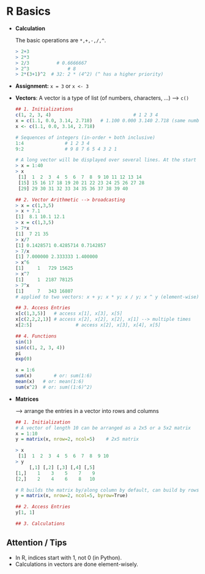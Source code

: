 # R Basics

- **Calculation**

  The basic operations are `*,+,-,/,^`.

  ```R
  > 2+3
  > 2*3
  > 2/3    		 # 0.6666667
  > 2^3		 		 # 8
  > 2*(3+1)^2  # 32: 2 * (4^2) (^ has a higher priority)
  ```

- **Assignment:** `x = 3` or `x <- 3`

- **Vectors**: A vector is a type of list (of numbers, characters, ...) --> `c()`

  ```R
  ## 1. Initializations
  c(1, 2, 3, 4)   							 # 1 2 3 4
  x = c(1.1, 0.0, 3.14, 2.718)   # 1.100 0.000 3.140 2.718 (same number of digits)
  x <- c(1.1, 0.0, 3.14, 2.718) 
  
  # Sequences of integers (in-order + both inclusive)
  1:4				# 1 2 3 4 
  9:2				# 9 8 7 6 5 4 3 2 1
  
  # A long vector will be displayed over several lines. At the start of each line in brackets is the index of the first entry on that line.
  > x = 1:40
  > x
   [1]  1  2  3  4  5  6  7  8  9 10 11 12 13 14 
   [15] 15 16 17 18 19 20 21 22 23 24 25 26 27 28 
   [29] 29 30 31 32 33 34 35 36 37 38 39 40
  
  ## 2. Vector Arithmetic --> broadcasting
  > x = c(1,3,5)
  > x + 7.1
  [1]  8.1 10.1 12.1
  > x = c(1,3,5)
  > 7*x
  [1]  7 21 35
  > x/7
  [1] 0.1428571 0.4285714 0.7142857
  > 7/x
  [1] 7.000000 2.333333 1.400000
  > x^6
  [1]     1   729 15625
  > x^7
  [1]     1  2187 78125
  > 7^x
  [1]     7   343 16807
  # applied to two vectors: x + y; x * y; x / y; x ^ y (element-wise)
  
  ## 3. Access Entries
  x[c(1,3,5)]   # access x[1], x[3], x[5]
  x[c(2,2,2,1)] # access x[2], x[2], x[2], x[1] --> multiple times
  x[2:5]				# access x[2], x[3], x[4], x[5]
  
  ## 4. Functions
  sin(1)
  sin(c(1, 2, 3, 4))
  pi
  exp(0)
  
  x = 1:6
  sum(x)		# or: sum(1:6)
  mean(x)   # or: mean(1:6)
  sum(x^2)  # or: sum((1:6)^2)
  ```

- **Matrices**

  --> arrange the entries in a vector into rows and columns

  ```R
  ## 1. Initialization
  # A vector of length 10 can be arranged as a 2x5 or a 5x2 matrix
  x = 1:10
  y = matrix(x, nrow=2, ncol=5)    # 2x5 matrix
  
  > x
   [1]  1  2  3  4  5  6  7  8  9 10
  > y															 
       [,1] [,2] [,3] [,4] [,5]
  [1,]    1    3    5    7    9
  [2,]    2    4    6    8   10
  
  # R builds the matrix by/along column by default, can build by rows
  y = matrix(x, nrow=2, ncol=5, byrow=True)
  
  ## 2. Access Entries
  y[1, 1]
  
  ## 3. Calculations
  
  ```

  

## Attention / Tips

- In R, indices start with 1, not 0 (in Python).
- Calculations in vectors are done element-wisely.

